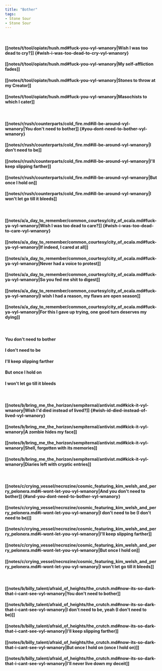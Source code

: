 ```yaml
---
title: "Bother"
tags:
- Stone Sour
- Stone Sour
---
```

&nbsp;
#### [[notes/t/tool/opiate/hush.md#fuck-you-vyl-wnanory|Wish I was too dead to cry?]] {#wish-i-was-too-dead-to-cry-vyl-wnanory}
#### [[notes/t/tool/opiate/hush.md#fuck-you-vyl-wnanory|My self-affliction fades]]
#### [[notes/t/tool/opiate/hush.md#fuck-you-vyl-wnanory|Stones to throw at my Creator]]
#### [[notes/t/tool/opiate/hush.md#fuck-you-vyl-wnanory|Masochists to which I cater]]
&nbsp;
#### [[notes/r/rush/counterparts/cold_fire.md#ill-be-around-vyl-wnanory|You don't need to bother]] {#you-dont-need-to-bother-vyl-wnanory}
#### [[notes/r/rush/counterparts/cold_fire.md#ill-be-around-vyl-wnanory|I don't need to be]]
#### [[notes/r/rush/counterparts/cold_fire.md#ill-be-around-vyl-wnanory|I'll keep slipping farther]]
#### [[notes/r/rush/counterparts/cold_fire.md#ill-be-around-vyl-wnanory|But once I hold on]]
#### [[notes/r/rush/counterparts/cold_fire.md#ill-be-around-vyl-wnanory|I won't let go till it bleeds]]
&nbsp;
#### [[notes/a/a_day_to_remember/common_courtesy/city_of_ocala.md#fuck-ya-vyl-wnanory|Wish I was too dead to care?]] {#wish-i-was-too-dead-to-care-vyl-wnanory}
#### [[notes/a/a_day_to_remember/common_courtesy/city_of_ocala.md#fuck-ya-vyl-wnanory|If indeed, I cared at all]]
#### [[notes/a/a_day_to_remember/common_courtesy/city_of_ocala.md#fuck-ya-vyl-wnanory|Never had a voice to protest]]
#### [[notes/a/a_day_to_remember/common_courtesy/city_of_ocala.md#fuck-ya-vyl-wnanory|So you fed me shit to digest]]
#### [[notes/a/a_day_to_remember/common_courtesy/city_of_ocala.md#fuck-ya-vyl-wnanory|I wish I had a reason, my flaws are open season]]
#### [[notes/a/a_day_to_remember/common_courtesy/city_of_ocala.md#fuck-ya-vyl-wnanory|For this I gave up trying, one good turn deserves my dying]]
&nbsp;
#### You don't need to bother
#### I don't need to be
#### I'll keep slipping farther
#### But once I hold on
#### I won't let go till it bleeds
&nbsp;
#### [[notes/b/bring_me_the_horizon/sempiternal/antivist.md#kick-it-vyl-wnanory|Wish I'd died instead of lived?]] {#wish-id-died-instead-of-lived-vyl-wnanory}
#### [[notes/b/bring_me_the_horizon/sempiternal/antivist.md#kick-it-vyl-wnanory|A zombie hides my face]]
#### [[notes/b/bring_me_the_horizon/sempiternal/antivist.md#kick-it-vyl-wnanory|Shell, forgotten with its memories]]
#### [[notes/b/bring_me_the_horizon/sempiternal/antivist.md#kick-it-vyl-wnanory|Diaries left with cryptic entries]]
&nbsp;
#### [[notes/c/crying_vessel/necrozine/cosmic_featuring_kim_welsh_and_perry_pelonera.md#i-wont-let-you-vyl-wnanory|And you don't need to bother]] {#and-you-dont-need-to-bother-vyl-wnanory}
#### [[notes/c/crying_vessel/necrozine/cosmic_featuring_kim_welsh_and_perry_pelonera.md#i-wont-let-you-vyl-wnanory|I don't need to be (I don't need to be)]]
#### [[notes/c/crying_vessel/necrozine/cosmic_featuring_kim_welsh_and_perry_pelonera.md#i-wont-let-you-vyl-wnanory|I'll keep slipping farther]]
#### [[notes/c/crying_vessel/necrozine/cosmic_featuring_kim_welsh_and_perry_pelonera.md#i-wont-let-you-vyl-wnanory|But once I hold on]]
#### [[notes/c/crying_vessel/necrozine/cosmic_featuring_kim_welsh_and_perry_pelonera.md#i-wont-let-you-vyl-wnanory|I won't let go till it bleeds]]
&nbsp;
#### [[notes/b/billy_talent/afraid_of_heights/the_crutch.md#now-its-so-dark-that-i-cant-see-vyl-wnanory|You don't need to bother]]
#### [[notes/b/billy_talent/afraid_of_heights/the_crutch.md#now-its-so-dark-that-i-cant-see-vyl-wnanory|I don't need to be, yeah (I don't need to be)]]
#### [[notes/b/billy_talent/afraid_of_heights/the_crutch.md#now-its-so-dark-that-i-cant-see-vyl-wnanory|I'll keep slipping farther]]
#### [[notes/b/billy_talent/afraid_of_heights/the_crutch.md#now-its-so-dark-that-i-cant-see-vyl-wnanory|But once I hold on (once I hold on)]]
#### [[notes/b/billy_talent/afraid_of_heights/the_crutch.md#now-its-so-dark-that-i-cant-see-vyl-wnanory|I'll never live down my deceit]]
